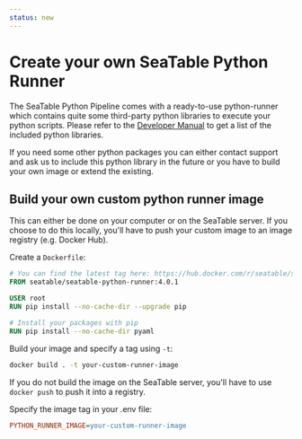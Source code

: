 ```yaml
---
status: new
---
```


# Create your own SeaTable Python Runner

The SeaTable Python Pipeline comes with a ready-to-use python-runner which contains quite some third-party python libraries to execute your python scripts. Please refer to the [Developer Manual](https://developer.seatable.io/scripts/python/common_questions/#install-and-use-custom-python-libraries) to get a list of the included python libraries.

If you need some other python packages you can either contact support and ask us to include this python library in the future or you have to build your own image or extend the existing.

## Build your own custom python runner image

This can either be done on your computer or on the SeaTable server. If you choose to do this locally, you'll have to push your custom image to an image registry (e.g. Docker Hub).

Create a `Dockerfile`:

```Dockerfile
# You can find the latest tag here: https://hub.docker.com/r/seatable/seatable-python-runner/tags
FROM seatable/seatable-python-runner:4.0.1

USER root
RUN pip install --no-cache-dir --upgrade pip

# Install your packages with pip
RUN pip install --no-cache-dir pyaml
```

Build your image and specify a tag using `-t`:

```bash
docker build . -t your-custom-runner-image
```

If you do not build the image on the SeaTable server, you'll have to use `docker push` to push it into a registry.

Specify the image tag in your .env file:

```ini
PYTHON_RUNNER_IMAGE=your-custom-runner-image
```

